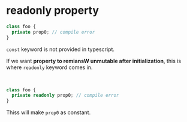 # readonly property

```ts
class foo {
  private prop0; // compile error
}
```

`const` keyword is not provided in typescript.

If we want **property to remiansW unmutable after initialization**, this is where `readonly` keyword comes in.

<br/>

```ts
class foo {
  private readonly prop0; // compile error
}
```

Thiss will make `prop0` as constant.
